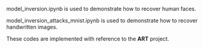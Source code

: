 model_inversion.ipynb is used to demonstrate how to recover human faces.

model_inversion_attacks_mnist.ipynb is used to demonstrate how to recover handwritten images.

These codes are implemented with reference to the **ART** project.
